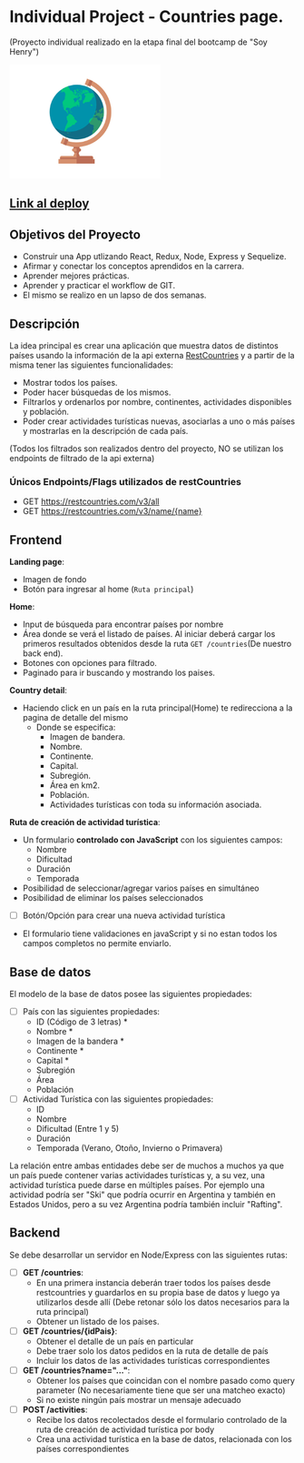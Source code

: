 # Individual Project - Countries page.
(Proyecto individual realizado en la etapa final del bootcamp de "Soy Henry")


<p align="left">
  <img height="200" src="./globe.gif" />
</p>

## [Link al deploy](https://countries-page-plum.vercel.app/)

## Objetivos del Proyecto

- Construir una App utlizando React, Redux, Node, Express y Sequelize.
- Afirmar y conectar los conceptos aprendidos en la carrera.
- Aprender mejores prácticas.
- Aprender y practicar el workflow de GIT.
- El mismo se realizo en un lapso de dos semanas.

## Descripción

La idea principal es crear una aplicación que muestra datos de distintos países usando la información de la api externa [RestCountries](https://restcountries.com/) y a partir de la misma tener las siguientes funcionalidades:

- Mostrar todos los países.
- Poder hacer búsquedas de los mismos.
- Filtrarlos y ordenarlos por nombre, continentes, actividades disponibles y población.
- Poder crear actividades turísticas nuevas, asociarlas a uno o más países y mostrarlas en la descripción de cada país.

(Todos los filtrados son realizados dentro del proyecto, NO se utilizan los endpoints de filtrado de la api externa)


### Únicos Endpoints/Flags utilizados de restCountries

- GET <https://restcountries.com/v3/all>
- GET <https://restcountries.com/v3/name/{name}>

## Frontend

__Landing page__: 

- Imagen de fondo
- Botón para ingresar al home (`Ruta principal`)

__Home__:

- Input de búsqueda para encontrar países por nombre
- Área donde se verá el listado de países. Al iniciar deberá cargar los primeros resultados obtenidos desde la ruta `GET /countries`(De nuestro back end).
- Botones con opciones para filtrado.
- Paginado para ir buscando y mostrando los paises.

__Country detail__:
- Haciendo click en un país en la ruta principal(Home) te redirecciona a la pagina de detalle del mismo
    - Donde se especifica:
        - Imagen de bandera.
        - Nombre.
        - Continente.
        - Capital.
        - Subregión.
        - Área en km2.
        - Población.
        - Actividades turísticas con toda su información asociada.

__Ruta de creación de actividad turística__:

- Un formulario __controlado con JavaScript__ con los siguientes campos:
  - Nombre
  - Dificultad
  - Duración
  - Temporada
- Posibilidad de seleccionar/agregar varios países en simultáneo
- Posibilidad de eliminar los países seleccionados
- [ ] Botón/Opción para crear una nueva actividad turística

- El formulario tiene validaciones en javaScript y si no estan todos los campos completos no permite enviarlo.

## Base de datos

El modelo de la base de datos posee las siguientes propiedades:

- [ ] País con las siguientes propiedades:
  - ID (Código de 3 letras) *
  - Nombre *
  - Imagen de la bandera *
  - Continente *
  - Capital *
  - Subregión
  - Área
  - Población
- [ ] Actividad Turística con las siguientes propiedades:
  - ID
  - Nombre
  - Dificultad (Entre 1 y 5)
  - Duración
  - Temporada (Verano, Otoño, Invierno o Primavera)

La relación entre ambas entidades debe ser de muchos a muchos ya que un país puede contener varias actividades turísticas y, a su vez, una actividad turística puede darse en múltiples países. Por ejemplo una actividad podría ser "Ski" que podría ocurrir en Argentina y también en Estados Unidos, pero a su vez Argentina podría también incluir "Rafting".

## Backend

Se debe desarrollar un servidor en Node/Express con las siguientes rutas:

- [ ] __GET /countries__:
  - En una primera instancia deberán traer todos los países desde restcountries y guardarlos en su propia base de datos y luego ya utilizarlos desde allí (Debe retonar sólo los datos necesarios para la ruta principal)
  - Obtener un listado de los paises.
- [ ] __GET /countries/{idPais}__:
  - Obtener el detalle de un país en particular
  - Debe traer solo los datos pedidos en la ruta de detalle de país
  - Incluir los datos de las actividades turísticas correspondientes
- [ ] __GET /countries?name="..."__:
  - Obtener los países que coincidan con el nombre pasado como query parameter (No necesariamente tiene que ser una matcheo exacto)
  - Si no existe ningún país mostrar un mensaje adecuado
- [ ] __POST /activities__:
  - Recibe los datos recolectados desde el formulario controlado de la ruta de creación de actividad turística por body
  - Crea una actividad turística en la base de datos, relacionada con los países correspondientes
